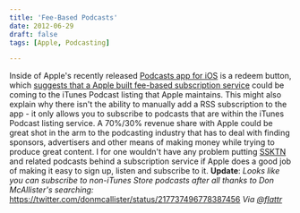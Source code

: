 ```yaml
---
title: 'Fee-Based Podcasts'
date: 2012-06-29
draft: false
tags: [Apple, Podcasting]

---
```


Inside of Apple's recently released [Podcasts app for iOS](https://chrisenns.com/2012/06/apple-releases-a-podcasts-app/) is a redeem button, which [suggests that a Apple built fee-based subscription service](http://appadvice.com/appnn/2012/06/fee-based-podcasts-could-arrive-this-fall) could be coming to the iTunes Podcast listing that Apple maintains. This might also explain why there isn't the ability to manually add a RSS subscription to the app - it only allows you to subscribe to podcasts that are within the iTunes Podcast listing service. A 70%/30% revenue share with Apple could be great shot in the arm to the podcasting industry that has to deal with finding sponsors, advertisers and other means of making money while trying to produce great content. I for one wouldn't have any problem putting [SSKTN](http://ssktn.com) and related podcasts behind a subscription service if Apple does a good job of making it easy to sign up, listen and subscribe to it. **Update**: _Looks like you can subscribe to non-iTunes Store podcasts after all thanks to Don McAllister's searching:_ https://twitter.com/donmcallister/status/217737496778387456 _Via [@flattr](https://twitter.com/flattr/status/218773364179869698)_